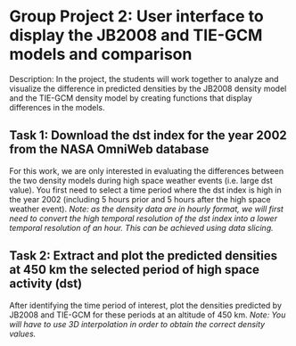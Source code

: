 # Group Project 2: User interface to display the JB2008 and TIE-GCM models and comparison
Description: In the project, the students will work together to analyze and visualize the difference in predicted densities by the JB2008 density model and the TIE-GCM density model by creating functions that display differences in the models.


## Task 1: Download the dst index for the year 2002 from the NASA OmniWeb database
For this work, we are only interested in evaluating the differences between the two density models during high space weather events (i.e. large dst value). You first need to select a time period where the dst index is high in the year 2002 (including 5 hours prior and 5 hours after the high space weather event). *Note: as the density data are in hourly format, we will first need to convert the high temporal resolution of the dst index into a lower temporal resolution of an hour. This can be achieved using data slicing.*


## Task 2: Extract and plot the predicted densities at 450 km the selected period of high space activity (dst)
After identifying the time period of interest, plot the densities predicted by JB2008 and TIE-GCM for these periods at an altitude of 450 km. *Note: You will have to use 3D interpolation in order to obtain the correct density values.*


